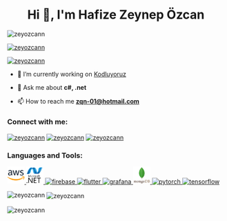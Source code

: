 <h1 align="center">Hi 👋, I'm Hafize Zeynep Özcan</h1>
<p align="left"> <img src="https://komarev.com/ghpvc/?username=zeyozcann&label=Profile%20views&color=0e75b6&style=flat" alt="zeyozcann" /> </p>

<p align="left"> <a href="https://github.com/ryo-ma/github-profile-trophy"><img src="https://github-profile-trophy.vercel.app/?username=zeyozcann" alt="zeyozcann" /></a> </p>

<p align="left"> <a href="https://twitter.com/zeyozcann" target="blank"><img src="https://img.shields.io/twitter/follow/zeyozcann?logo=twitter&style=for-the-badge" alt="zeyozcann" /></a> </p>

- 🔭 I’m currently working on [Kodluyoruz](https://github.com/Kodluyoruz)

- 💬 Ask me about **c#, .net**

- 📫 How to reach me **zqn-01@hotmail.com**

<h3 align="left">Connect with me:</h3>
<p align="left">
<a href="https://twitter.com/zeyozcann" target="blank"><img align="center" src="https://raw.githubusercontent.com/rahuldkjain/github-profile-readme-generator/master/src/images/icons/Social/twitter.svg" alt="zeyozcann" height="30" width="40" /></a>
<a href="https://linkedin.com/in/zeyozcann" target="blank"><img align="center" src="https://raw.githubusercontent.com/rahuldkjain/github-profile-readme-generator/master/src/images/icons/Social/linked-in-alt.svg" alt="zeyozcann" height="30" width="40" /></a>
<a href="https://instagram.com/zeyozcann" target="blank"><img align="center" src="https://raw.githubusercontent.com/rahuldkjain/github-profile-readme-generator/master/src/images/icons/Social/instagram.svg" alt="zeyozcann" height="30" width="40" /></a>
</p>

<h3 align="left">Languages and Tools:</h3>
<p align="left"> <a href="https://aws.amazon.com" target="_blank" rel="noreferrer"> <img src="https://raw.githubusercontent.com/devicons/devicon/master/icons/amazonwebservices/amazonwebservices-original-wordmark.svg" alt="aws" width="40" height="40"/> </a> <a href="https://dotnet.microsoft.com/" target="_blank" rel="noreferrer"> <img src="https://raw.githubusercontent.com/devicons/devicon/master/icons/dot-net/dot-net-original-wordmark.svg" alt="dotnet" width="40" height="40"/> </a> <a href="https://firebase.google.com/" target="_blank" rel="noreferrer"> <img src="https://www.vectorlogo.zone/logos/firebase/firebase-icon.svg" alt="firebase" width="40" height="40"/> </a> <a href="https://flutter.dev" target="_blank" rel="noreferrer"> <img src="https://www.vectorlogo.zone/logos/flutterio/flutterio-icon.svg" alt="flutter" width="40" height="40"/> </a> <a href="https://grafana.com" target="_blank" rel="noreferrer"> <img src="https://www.vectorlogo.zone/logos/grafana/grafana-icon.svg" alt="grafana" width="40" height="40"/> </a> <a href="https://www.mongodb.com/" target="_blank" rel="noreferrer"> <img src="https://raw.githubusercontent.com/devicons/devicon/master/icons/mongodb/mongodb-original-wordmark.svg" alt="mongodb" width="40" height="40"/> </a> <a href="https://pytorch.org/" target="_blank" rel="noreferrer"> <img src="https://www.vectorlogo.zone/logos/pytorch/pytorch-icon.svg" alt="pytorch" width="40" height="40"/> </a> <a href="https://www.tensorflow.org" target="_blank" rel="noreferrer"> <img src="https://www.vectorlogo.zone/logos/tensorflow/tensorflow-icon.svg" alt="tensorflow" width="40" height="40"/> </a> </p>

<p><img align="left" src="https://github-readme-stats.vercel.app/api/top-langs?username=zeyozcann&show_icons=true&locale=en&layout=compact" alt="zeyozcann" /></p>

<p>&nbsp;<img align="center" src="https://github-readme-stats.vercel.app/api?username=zeyozcann&show_icons=true&locale=en" alt="zeyozcann" /></p>

<p><img align="center" src="https://github-readme-streak-stats.herokuapp.com/?user=zeyozcann&" alt="zeyozcann" /></p>
